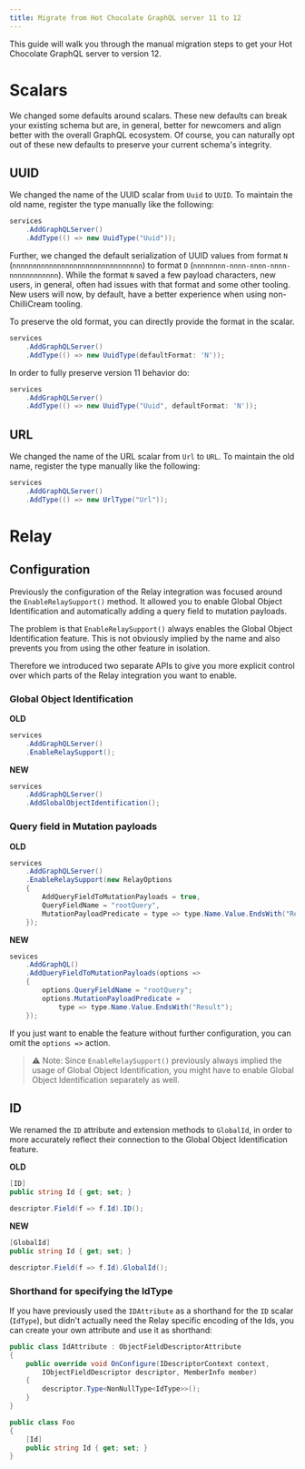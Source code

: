 ```yaml
---
title: Migrate from Hot Chocolate GraphQL server 11 to 12
---
```


This guide will walk you through the manual migration steps to get your Hot Chocolate GraphQL server to version 12.

# Scalars

We changed some defaults around scalars. These new defaults can break your existing schema but are, in general, better for newcomers and align better with the overall GraphQL ecosystem. Of course, you can naturally opt out of these new defaults to preserve your current schema's integrity.

## UUID

We changed the name of the UUID scalar from `Uuid` to `UUID`. To maintain the old name, register the type manually like the following:

```csharp
services
    .AddGraphQLServer()
    .AddType(() => new UuidType("Uuid"));
```

Further, we changed the default serialization of UUID values from format `N` (`nnnnnnnnnnnnnnnnnnnnnnnnnnnnnnnn`) to format `D` (`nnnnnnnn-nnnn-nnnn-nnnn-nnnnnnnnnnnn`). While the format `N` saved a few payload characters, new users, in general, often had issues with that format and some other tooling. New users will now, by default, have a better experience when using non-ChilliCream tooling.

To preserve the old format, you can directly provide the format in the scalar.

```csharp
services
    .AddGraphQLServer()
    .AddType(() => new UuidType(defaultFormat: 'N'));
```

In order to fully preserve version 11 behavior do:

```csharp
services
    .AddGraphQLServer()
    .AddType(() => new UuidType("Uuid", defaultFormat: 'N'));
```

## URL

We changed the name of the URL scalar from `Url` to `URL`. To maintain the old name, register the type manually like the following:

```csharp
services
    .AddGraphQLServer()
    .AddType(() => new UrlType("Url"));
```

# Relay

## Configuration

Previously the configuration of the Relay integration was focused around the `EnableRelaySupport()` method. It allowed you to enable Global Object Identification and automatically adding a query field to mutation payloads.

The problem is that `EnableRelaySupport()` always enables the Global Object Identification feature. This is not obviously implied by the name and also prevents you from using the other feature in isolation.

Therefore we introduced two separate APIs to give you more explicit control over which parts of the Relay integration you want to enable.

### Global Object Identification

**OLD**

```csharp
services
    .AddGraphQLServer()
    .EnableRelaySupport();
```

**NEW**

```csharp
services
    .AddGraphQLServer()
    .AddGlobalObjectIdentification();
```

### Query field in Mutation payloads

**OLD**

```csharp
services
    .AddGraphQLServer()
    .EnableRelaySupport(new RelayOptions
    {
        AddQueryFieldToMutationPayloads = true,
        QueryFieldName = "rootQuery",
        MutationPayloadPredicate = type => type.Name.Value.EndsWith("Result")
    });
```

**NEW**

```csharp
sevices
    .AddGraphQL()
    .AddQueryFieldToMutationPayloads(options =>
    {
        options.QueryFieldName = "rootQuery";
        options.MutationPayloadPredicate =
            type => type.Name.Value.EndsWith("Result");
    });
```

If you just want to enable the feature without further configuration, you can omit the `options =>` action.

> ⚠️ Note: Since `EnableRelaySupport()` previously always implied the usage of Global Object Identification, you might have to enable Global Object Identification separately as well.

## ID

We renamed the `ID` attribute and extension methods to `GlobalId`, in order to more accurately reflect their connection to the Global Object Identification feature.

**OLD**

```csharp
[ID]
public string Id { get; set; }
```

```csharp
descriptor.Field(f => f.Id).ID();
```

**NEW**

```csharp
[GlobalId]
public string Id { get; set; }
```

```csharp
descriptor.Field(f => f.Id).GlobalId();
```

### Shorthand for specifying the IdType

If you have previously used the `IDAttribute` as a shorthand for the `ID` scalar (`IdType`), but didn't actually need the Relay specific encoding of the Ids, you can create your own attribute and use it as shorthand:

```csharp
public class IdAttribute : ObjectFieldDescriptorAttribute
{
    public override void OnConfigure(IDescriptorContext context,
        IObjectFieldDescriptor descriptor, MemberInfo member)
    {
        descriptor.Type<NonNullType<IdType>>();
    }
}

public class Foo
{
    [Id]
    public string Id { get; set; }
}
```
